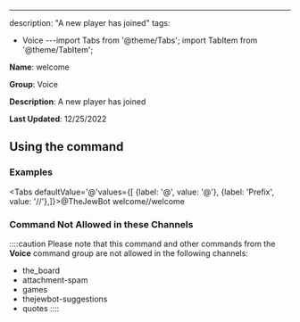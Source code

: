 ---
description: "A new player has joined"
tags:
  - Voice
---import Tabs from '@theme/Tabs';
import TabItem from '@theme/TabItem';

**Name**: welcome

**Group**: Voice

**Description**: A new player has joined

**Last Updated**: 12/25/2022

## Using the command

### Examples
<Tabs defaultValue='@'values={[ {label: '@', value: '@'}, {label: 'Prefix', value: '//'},]}><TabItem value='@'>@TheJewBot welcome</TabItem><TabItem value='//'>//welcome</TabItem></Tabs>

### Command Not Allowed in these Channels
::::caution Please note that this command and other commands from the **Voice** command group are not allowed in the following channels:
- the_board
- attachment-spam
- games
- thejewbot-suggestions
- quotes
::::